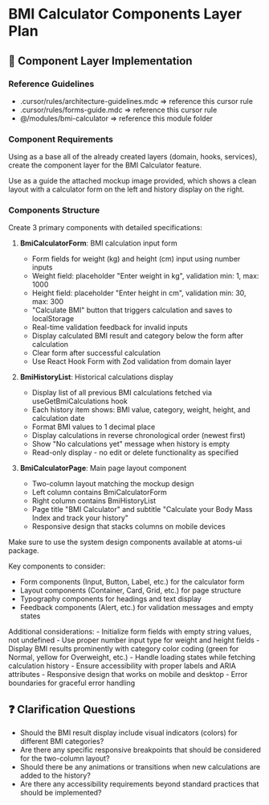 # BMI Calculator Components Layer Plan

## 🎨 Component Layer Implementation

### Reference Guidelines

- .cursor/rules/architecture-guidelines.mdc => reference this cursor rule
- .cursor/rules/forms-guide.mdc => reference this cursor rule
- @/modules/bmi-calculator => reference this module folder

### Component Requirements

Using as a base all of the already created layers (domain, hooks, services), create the component layer for the BMI Calculator feature.

Use as a guide the attached mockup image provided, which shows a clean layout with a calculator form on the left and history display on the right.

### Components Structure

<main-components>
Create 3 primary components with detailed specifications:

1. **BmiCalculatorForm**: BMI calculation input form
   - Form fields for weight (kg) and height (cm) input using number inputs
   - Weight field: placeholder "Enter weight in kg", validation min: 1, max: 1000
   - Height field: placeholder "Enter height in cm", validation min: 30, max: 300
   - "Calculate BMI" button that triggers calculation and saves to localStorage
   - Real-time validation feedback for invalid inputs
   - Display calculated BMI result and category below the form after calculation
   - Clear form after successful calculation
   - Use React Hook Form with Zod validation from domain layer

2. **BmiHistoryList**: Historical calculations display
   - Display list of all previous BMI calculations fetched via useGetBmiCalculations hook
   - Each history item shows: BMI value, category, weight, height, and calculation date
   - Format BMI values to 1 decimal place
   - Display calculations in reverse chronological order (newest first)
   - Show "No calculations yet" message when history is empty
   - Read-only display - no edit or delete functionality as specified

3. **BmiCalculatorPage**: Main page layout component
   - Two-column layout matching the mockup design
   - Left column contains BmiCalculatorForm
   - Right column contains BmiHistoryList
   - Page title "BMI Calculator" and subtitle "Calculate your Body Mass Index and track your history"
   - Responsive design that stacks columns on mobile devices
</main-components>

<design-system-usage>
Make sure to use the system design components available at atoms-ui package.

Key components to consider:

- Form components (Input, Button, Label, etc.) for the calculator form
- Layout components (Container, Card, Grid, etc.) for page structure
- Typography components for headings and text display
- Feedback components (Alert, etc.) for validation messages and empty states
</design-system-usage>

<additional-considerations>
Additional considerations:
- Initialize form fields with empty string values, not undefined
- Use proper number input type for weight and height fields
- Display BMI results prominently with category color coding (green for Normal, yellow for Overweight, etc.)
- Handle loading states while fetching calculation history
- Ensure accessibility with proper labels and ARIA attributes
- Responsive design that works on mobile and desktop
- Error boundaries for graceful error handling
</additional-considerations>

## ❓ Clarification Questions

- Should the BMI result display include visual indicators (colors) for different BMI categories?
- Are there any specific responsive breakpoints that should be considered for the two-column layout?
- Should there be any animations or transitions when new calculations are added to the history?
- Are there any accessibility requirements beyond standard practices that should be implemented?